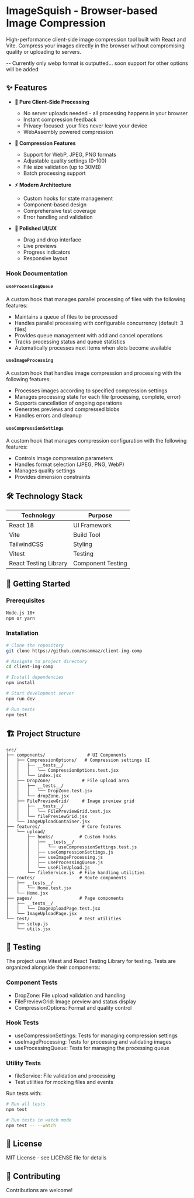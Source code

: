 # ImageSquish - Browser-based Image Compression

High-performance client-side image compression tool built with React and Vite. Compress your images directly in the browser without compromising quality or uploading to servers.

-- Currently only webp format is outputted... soon support for other options will be added
## ✨ Features
- **🚀 Pure Client-Side Processing**
  - No server uploads needed - all processing happens in your browser
  - Instant compression feedback
  - Privacy-focused: your files never leave your device
  - WebAssembly powered compression

- **💪 Compression Features**
  - Support for WebP, JPEG, PNG formats
  - Adjustable quality settings (0-100)
  - File size validation (up to 30MB)
  - Batch processing support

- **⚡ Modern Architecture**
  - Custom hooks for state management
  - Component-based design
  - Comprehensive test coverage
  - Error handling and validation

- **🎨 Polished UI/UX**
  - Drag and drop interface
  - Live previews
  - Progress indicators
  - Responsive layout


### Hook Documentation

#### `useProcessingQueue`
A custom hook that manages parallel processing of files with the following features:
- Maintains a queue of files to be processed
- Handles parallel processing with configurable concurrency (default: 3 files)
- Provides queue management with add and cancel operations
- Tracks processing status and queue statistics
- Automatically processes next items when slots become available


#### `useImageProcessing`
A custom hook that handles image compression and processing with the following features:
- Processes images according to specified compression settings
- Manages processing state for each file (processing, complete, error)
- Supports cancellation of ongoing operations
- Generates previews and compressed blobs
- Handles errors and cleanup



#### `useCompressionSettings`
A custom hook that manages compression configuration with the following features:
- Controls image compression parameters
- Handles format selection (JPEG, PNG, WebP)
- Manages quality settings
- Provides dimension constraints

## 🛠️ Technology Stack

| Technology | Purpose |
|------------|---------|
| React 18 | UI Framework |
| Vite | Build Tool |
| TailwindCSS | Styling |
| Vitest | Testing |
| React Testing Library | Component Testing |

## 🚀 Getting Started

### Prerequisites

```bash
Node.js 18+
npm or yarn
```

### Installation

```bash
# Clone the repository
git clone https://github.com/msanmaz/client-img-comp

# Navigate to project directory
cd client-img-comp

# Install dependencies
npm install

# Start development server
npm run dev

# Run tests
npm test
```

## 🏗️ Project Structure

```
src/
├── components/                # UI Components
│   ├── CompressionOptions/   # Compression settings UI
│   │   ├── __tests__/
│   │   │   └── CompressionOptions.test.jsx
│   │   └── index.jsx
│   ├── DropZone/            # File upload area
│   │   ├── __tests__/
│   │   │   └── DropZone.test.jsx
│   │   └── dropZone.jsx
│   ├── FilePreviewGrid/     # Image preview grid
│   │   ├── __tests__/
│   │   │   └── FilePreviewGrid.test.jsx
│   │   └── filePreviewGrid.jsx
│   └── ImageUploadContainer.jsx
├── features/                # Core features
│   └── upload/
│       ├── hooks/          # Custom hooks
│       │   ├── __tests__/
│       │   │   └── useCompressionSettings.test.js
│       │   ├── useCompressionSettings.js
│       │   ├── useImageProcessing.js
│       │   ├── useProcessingQueue.js
│       │   └── useFileUpload.js
│       └── fileService.js  # File handling utilities
├── routes/                 # Route components
│   ├── __tests__/
│   │   └── Home.test.jsx
│   └── Home.jsx
├── pages/                  # Page components
│   ├── __tests__/
│   │   └── ImageUploadPage.test.jsx
│   └── ImageUploadPage.jsx
└── test/                   # Test utilities
    ├── setup.js
    └── utils.jsx
```

## 🧪 Testing

The project uses Vitest and React Testing Library for testing. Tests are organized alongside their components:

### Component Tests
- DropZone: File upload validation and handling
- FilePreviewGrid: Image preview and status display
- CompressionOptions: Format and quality control

### Hook Tests
- useCompressionSettings: Tests for managing compression settings
- useImageProcessing: Tests for processing and validating images
- useProcessingQueue: Tests for managing the processing queue

### Utility Tests
- fileService: File validation and processing
- Test utilities for mocking files and events

Run tests with:
```bash
# Run all tests
npm test

# Run tests in watch mode
npm test -- --watch
```

## 📝 License

MIT License - see LICENSE file for details

## 🤝 Contributing

Contributions are welcome!
